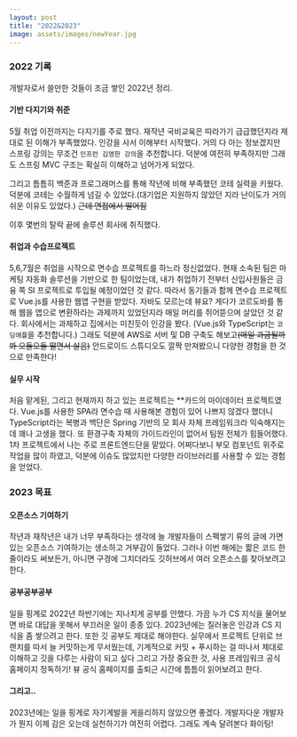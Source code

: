 ```yaml
---
layout: post
title: "2022&2023"
image: assets/images/newYear.jpg
---
```


### 2022 기록

개발자로서 쓸만한 것들이 조금 쌓인 2022년 정리.

#### 기반 다지기와 취준

5월 취업 이전까지는 다지기를 주로 했다. 재작년 국비교육은 따라가기 급급했던지라 제대로 된 이해가 부족했었다. 인강을 사서 이해부터 시작했다. 거의 다 아는 정보겠지만 스프링 강의는 무조건 `인프런 김영한 강의`을 추천합니다. 덕분에 여전히 부족하지만 그래도 스프링 MVC 구조는 확실히 이해하고 넘어가게 되었다.

그리고 틈틈히 백준과 프로그래머스를 통해 작년에 비해 부족했던 코테 실력을 키웠다. 덕분에 코테는 수월하게 넘길 수 있었다.(대기업은 지원하지 않았던 지라 난이도가 거의 쉬운 이유도 있었다.) ~~근데 면접에서 떨어짐~~

이후 몇번의 탈락 끝에 솔루션 회사에 취직했다.

#### 취업과 수습프로젝트

5,6,7월은 취업을 시작으로 면수습 프로젝트를 하느라 정신없었다. 현재 소속된 팀은 마케팅 자동화 솔루션을 기반으로 한 팀이었는데, 내가 취업하기 전부터 신입사원들은 금융 쪽 SI 프로젝트로 투입될 예정이었던 것 같다. 따라서 동기들과 함께 면수습 프로젝트로 Vue.js를 사용한 웹앱 구현을 받았다. 자바도 모르는데 뷰요? 게다가 코르도바를 통해 웹을 앱으로 변환하라는 과제까지 있었던지라 매일 머리를 쥐어뜯으며 살았던 것 같다. 회사에서는 과제하고 집에서는 미친듯이 인강을 봤다. (Vue.js와 TypeScript는 `코딩애플`을 추천합니다.) 그래도 덕분에 AWS로 서버 및 DB 구축도 해보고~~(매일 과금될까봐 오들오들 떨면서 살음)~~ 안드로이드 스튜디오도 깔짝 만져봤으니 다양한 경험을 한 것으로 만족한다!

#### 실무 시작

처음 맡게된, 그리고 현재까지 하고 있는 프로젝트는 \*\*카드의 마이데이터 프로젝트였다. Vue.js를 사용한 SPA라 면수습 때 사용해본 경험이 있어 나쁘지 않겠다 했더니 TypeScript라는 복병과 백단은 Spring 기반의 모 회사 자체 프레임워크라 익숙해지는데 꽤나 고생을 했다. 또 환경구축 자체의 가이드라인이 없어서 팀원 전체가 힘들어했다. 1차 프로젝트에서 나는 주로 프론트엔드단을 맡았다. 어쩌다보니 부모 컴포넌트 위주로 작업을 많이 하였고, 덕분에 이슈도 많았지만 다양한 라이브러리를 사용할 수 있는 경험을 얻었다.

### 2023 목표

#### 오픈소스 기여하기

작년과 재작년은 내가 너무 부족하다는 생각에 늘 개발자들이 스펙쌓기 류의 글에 가면 있는 오픈소스 기여하기는 생소하고 거부감이 들었다. 그러나 이번 해에는 짧은 코드 한줄이라도 써보든가, 아니면 구경에 그치더라도 깃허브에서 여러 오픈소스를 찾아보려고 한다.

#### 공부공부공부

일을 핑계로 2022년 하반기에는 지나치게 공부를 안했다. 가끔 누가 CS 지식을 물어보면 바로 대답을 못해서 부끄러운 일이 종종 있다. 2023년에는 질러놓은 인강과 CS 지식을 좀 쌓으려고 한다. 또한 깃 공부도 제대로 해야한다. 실무에서 프로젝트 단위로 브랜치를 따서 늘 커밋하는게 무서웠는데, 기계적으로 커밋 + 푸시하는 걸 떠나서 제대로 이해하고 깃을 다루는 사람이 되고 싶다
그리고 가장 중요한 것, 사용 프레임워크 공식 홈페이지 정독하기! 뷰 공식 홈페이지를 출퇴근 시간에 틈틈이 읽어보려고 한다.

#### 그리고..

2023년에는 일을 핑계로 자기계발을 게을리하지 않았으면 좋겠다. 개발자다운 개발자가 뭔지 이제 감은 오는데 실천하기가 여전히 어렵다. 그래도 계속 달려본다 화이팅!

